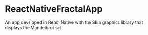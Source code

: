 # ReactNativeFractalApp
An app developed in React Native with the Skia graphics library that displays the Mandelbrot set
